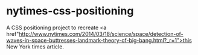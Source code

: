# nytimes-css-positioning

A CSS positioning project to recreate <a href"http://www.nytimes.com/2014/03/18/science/space/detection-of-waves-in-space-buttresses-landmark-theory-of-big-bang.html?_r=1">this</a> New York times article.